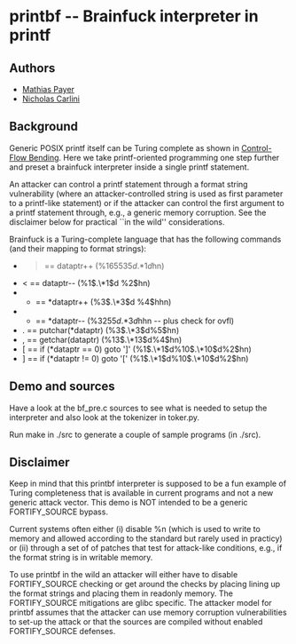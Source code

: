 # printbf -- Brainfuck interpreter in printf

## Authors

* [Mathias Payer](http://nebelwelt.net)
* [Nicholas Carlini](http://nicholas.carlini.com)


## Background

Generic POSIX printf itself can be Turing complete as shown in [Control-Flow
Bending](http://nebelwelt.net/publications/#15SEC). Here we take
printf-oriented programming one step further and preset a brainfuck
interpreter inside a single printf statement.

An attacker can control a printf statement through a format string
vulnerability (where an attacker-controlled string is used as first parameter
to a printf-like statement) or if the attacker can control the first argument
to a printf statement through, e.g., a generic memory corruption. See the
disclaimer below for practical ``in the wild'' considerations.

Brainfuck is a Turing-complete language that has the following commands (and
their mapping to format strings):

* > == dataptr++  (%1$65535d%1$.\*1$d%2$hn)
* < == dataptr--  (%1$.\*1$d %2$hn)
* + == \*dataptr++  (%3$.\*3$d %4$hhn)
* - == \*dataptr--  (%3$255d%3$.\*3$d%4$hhn -- plus check for ovfl)
* . == putchar(\*dataptr)  (%3$.\*3$d%5$hn)
* , == getchar(dataptr)  (%13$.\*13$d%4$hn)
* [ == if (\*dataptr == 0) goto ']'  (%1$.\*1$d%10$.\*10$d%2$hn)
* ] == if (\*dataptr != 0) goto '['  (%1$.\*1$d%10$.\*10$d%2$hn)


## Demo and sources

Have a look at the bf_pre.c sources to see what is needed to setup the
interpreter and also look at the tokenizer in toker.py.

Run make in ./src to generate a couple of sample programs (in ./src).


## Disclaimer

Keep in mind that this printbf interpreter is supposed to be a fun example of
Turing completeness that is available in current programs and not a new
generic attack vector. This demo is NOT intended to be a generic
FORTIFY_SOURCE bypass.

Current systems often either (i) disable %n (which is used to write to memory
and allowed according to the standard but rarely used in practicy) or (ii)
through a set of of patches that test for attack-like conditions, e.g., if
the format string is in writable memory.

To use printbf in the wild an attacker will either have to disable
FORTIFY_SOURCE checking or get around the checks by placing lining up the
format strings and placing them in readonly memory. The FORTIFY_SOURCE
mitigations are glibc specific. The attacker model for printbf assumes that
the attacker can use memory corruption vulnerabilities to set-up the attack or
that the sources are compiled without enabled FORTIFY_SOURCE defenses. 
